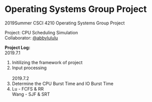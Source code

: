 # Operating Systems Group Project
2019Summer CSCI 4210 Operating Systems Group Project

Project: CPU Scheduling Simulation\
Collaborator: [@abbylululu](https://github.com/abbylululu)

**Project Log:**\
2019.7.1
1. Initilizing the framework of project
2. Input processing\
\
2019.7.2
1. Determine the CPU Burst Time and IO Burst Time
2. Lu - FCFS & RR\
   Wang - SJF & SRT
